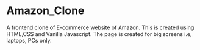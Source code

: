 # Amazon_Clone
A frontend clone of E-commerce website of Amazon. This is created using HTML,CSS and Vanilla Javascript. The page is created for big screens i.e, laptops, PCs only.

